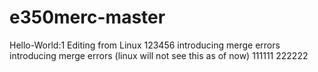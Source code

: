 # e350merc-master
Hello-World:1
Editing from Linux
123456
introducing merge errors
introducing merge errors (linux will not see this as of now)
111111
222222
